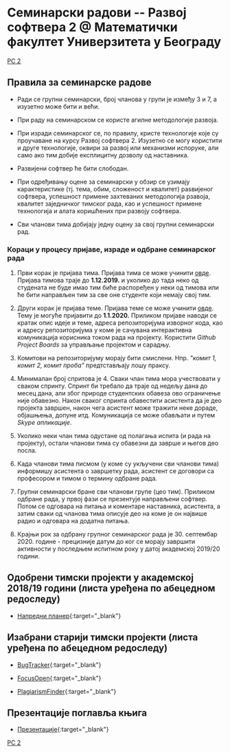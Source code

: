 # Семинарски радови -- Развој софтвера 2 @ Математички факултет Универзитета у Београду

[РС 2](../README.md)

## Правила за семинарске радове

* Ради се групни семинарски, број чланова у групи је између 3 и 7, а изузетно може бити и већи.

* При раду на семинарском се користе агилне методологије развоја.

* При изради семинарског се, по правилу, кристе технологије које су проучаване на курсу Развој софтвера 2. Изузетно се могу користити и друге технологије, оквири за развој или механизми испоруке, али само ако тим добије експлицитну дозволу од наставника.

* Развијени софтвер ће бити слободан.

* При одређивању оцене за семинарски у обзир се узимају карактеристике (тј. тема, обим, сложеност и квалитет) раѕвијеног софтвера, успешност примене захтеваних методологија рзавоја, квалитет заједничког тимског рада, као и успешност примене технологија и алата коришћених при развоју софтвера. 

* Сви чланови тима добијају једну оцену за свој групни семинарски рад.

### Кораци у процесу пријаве, израде и одбране семинарског рада

1. Први корак је пријава тима. Пријава тима се може учинити [овде](https://forms.gle/JvtdeMGxLDb4D7Uk9). Пријава тимова траје до **1.12.2019.** и уколико до тада неко од студената не буде имао тим биће распоређен у неки од тимова или ће бити направљен тим за све оне студенте који немају свој тим.

2. Други корак је пријава теме. Пријава теме се може учинити [овде](https://forms.gle/dnAALSQ97VB3QYnc9). Тему је могуће пријавити до **1.1.2020.** Приликом пријаве наводи се кратак опис идеје и теме, адреса репозиторијума изворног кода, као и адресу репозиторијума у коме је сачувана интерактивна комуникација корисника током рада на пројекту. Користити _Github Project Boards_ за управљање пројектом и сарадњу.

3. Комитови на репозиторијуму морају бити смислени. Нпр. _"комит 1, комит 2, комит проба"_ предтстављају лошу праксу.

4. Минималан број спритова је 4. Сваки члан тима мора учествовати у сваком спринту. Спринт би требало да траје од недељу дана до месец дана, али због природе студентских обавеза ово ограничење није обавезно. Након сваког спринта обавестити асистента да је део пројекта завршен, након чега асистент може тражити неке дораде, објашњења, допуне итд. Комуникација се може обављати и путем _Skype апликације_. 

5. Уколико неки члан тима одустане од полагања испита (и рада на пројекту), остали чланови тима су обавезни да заврше и његов део посла.

6. Када чланови тима писмом (у коме су укључени сви чланови тима) информишу асистента о завршетку рада, асистент се договори са професором и тимом о термину одбране рада.

7. Групни семинарски бране сви чланови групе (цео тим). Приликом одбране рада, у првој фази се презентује направљени софтвер. Потом се одговара на питања и коментаре наставника, асистента, а затим сваки од чланова тима описује део на коме је он највише радио и одговара на додатна питања.

8. Крајњи рок за одбрану групног семинарског рада је 30. септембар 2020. године - прецизније датум до ког се морају завршити активности у последњем испитном року у датој академској 2019/20 години.

## Одобрени тимски пројекти у академској 2018/19 години (листа уређена по абецедном редоследу)

* [Напредни планер](https://github.com/Pljosan/RS2_Planer){:target="_blank"}

## Изабрани старији тимски пројекти (листа уређена по абецедном редоследу)

* [BugTracker](https://github.com/MatfRS2/SeminarskiRadovi/tree/master/programski-projekti/Matf-RS2-BugTracker){:target="_blank"}

* [FocusOpen](https://github.com/MatfRS2/SeminarskiRadovi/tree/master/programski-projekti/Matf-RS2-FocusOpen){:target="_blank"}

* [PlagiarismFinder](https://github.com/MatfRS2/SeminarskiPlagiarisamFinder){:target="_blank"}

## Презентације поглавља књига

* [Презентације](https://github.com/MatfRS2/SeminarskiRadovi/tree/master/prevodi-poglavlja-knjiga){:target="_blank"}

[РС 2](../README.md)
